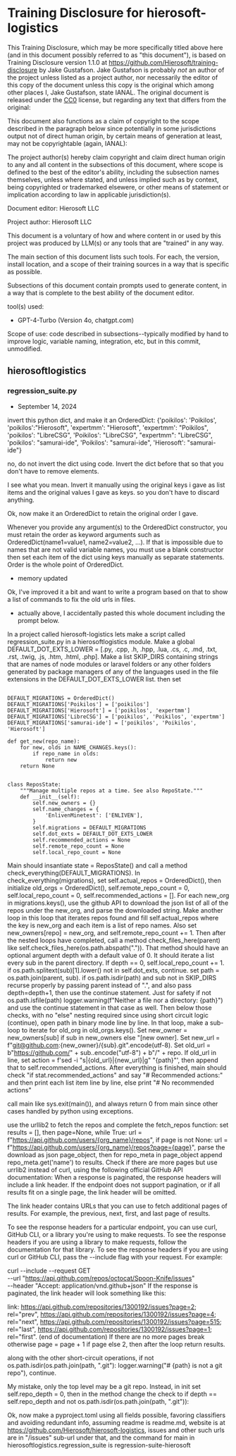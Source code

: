 # Training Disclosure for hierosoft-logistics
This Training Disclosure, which may be more specifically titled above here (and in this document possibly referred to as "this document"), is based on Training Disclosure version 1.1.0 at https://github.com/Hierosoft/training-disclosure by Jake Gustafson. Jake Gustafson is probably *not* an author of the project unless listed as a project author, nor necessarily the editor of this copy of the document unless this copy is the original which among other places I, Jake Gustafson, state IANAL. The original document is released under the [CC0](https://creativecommons.org/public-domain/cc0/) license, but regarding any text that differs from the original:

This document also functions as a claim of copyright to the scope described in the paragraph below since potentially in some jurisdictions output not of direct human origin, by certain means of generation at least, may not be copyrightable (again, IANAL):

The project author(s) hereby claim copyright and claim direct human origin to any and all content in the subsections of this document, where scope is defined to the best of the editor's ability, including the subsection names themselves, unless where stated, and unless implied such as by context, being copyrighted or trademarked elsewere, or other means of statement or implication according to law in applicable jurisdiction(s).

Document editor: Hierosoft LLC

Project author: Hierosoft LLC

This document is a voluntary of how and where content in or used by this project was produced by LLM(s) or any tools that are "trained" in any way.

The main section of this document lists such tools. For each, the version, install location, and a scope of their training sources in a way that is specific as possible.

Subsections of this document contain prompts used to generate content, in a way that is complete to the best ability of the document editor.

tool(s) used:
- GPT-4-Turbo (Version 4o, chatgpt.com)

Scope of use: code described in subsections--typically modified by hand to improve logic, variable naming, integration, etc, but in this commit, unmodified.

## hierosoftlogistics
### regression_suite.py

- September 14, 2024

invert this python dict, and make it an OrderedDict: {'poikilos': 'Poikilos', 'poikilos':"Hierosoft", 'expertmm': "Hierosoft", 'expertmm': "Poikilos", 'poikilos': "LibreCSG", 'Poikilos': "LibreCSG", "expertmm": "LibreCSG", 'poikilos': "samurai-ide", 'Poikilos': "samurai-ide", 'Hierosoft': "samurai-ide"}

no, do not invert the dict using code. Invert the dict before that so that you don't have to remove elements.

I see what you mean. Invert it manually using the original keys i gave as list items and the original values I gave as keys. so you don't have to discard anything.

Ok, now make it an OrderedDict to retain the original order I gave.

Whenever you provide any argument(s) to the OrderedDict constructor, you must retain the order as keyword arguments such as OrderedDict(name1=value1, name2=value2, ...). If that is impossible due to names that are not valid variable names, you must use a blank constructor then set each item of the dict using keys manually as separate statements. Order is the whole point of OrderedDict.

- memory updated

Ok, I've improved it a bit and want to write a program based on that to show a list of commands to fix the old urls in files.

- actually above, I accidentally pasted this whole document including the prompt below.





In a project called hierosoft-logistics lets make a script called regression_suite.py in a hierosoftlogistics module. Make a global DEFAULT_DOT_EXTS_LOWER = [.py, .cpp, .h, .hpp, .lua, .cs, .c, .md, .txt, .rst, .twig, .js, .htm, .html, .php]. Make a list SKIP_DIRS containing strings that are names of node modules or laravel folders or any other folders generated by package managers of any of the languages used in the file extensions in the DEFAULT_DOT_EXTS_LOWER list. then set
```

DEFAULT_MIGRATIONS = OrderedDict()
DEFAULT_MIGRATIONS['Poikilos'] = ['poikilos']
DEFAULT_MIGRATIONS['Hierosoft'] = ['poikilos', 'expertmm']
DEFAULT_MIGRATIONS['LibreCSG'] = ['poikilos', 'Poikilos', 'expertmm']
DEFAULT_MIGRATIONS['samurai-ide'] = ['poikilos', 'Poikilos', 'Hierosoft']

def get_new(repo_name):
    for new, olds in NAME_CHANGES.keys():
        if repo_name in olds:
			return new
	return None


class ReposState:
    """Manage multiple repos at a time. See also RepoState."""
	def __init__(self):
		self.new_owners = {}
		self.name_changes = {
			'EnlivenMinetest': ['ENLIVEN'],
		}
		self.migrations = DEFAULT_MIGRATIONS
		self.dot_exts = DEFAULT_DOT_EXTS_LOWER
		self.recommended_actions = None
		self.remote_repo_count = None
		self.local_repo_count = None
```
 Main should insantiate state = ReposState() and call a method check_everything(DEFAULT_MIGRATIONS). In check_everything(migrations), set self.actual_repos = OrderedDict(), then initialize old_orgs = OrderedDict(), self.remote_repo_count = 0, self.local_repo_count = 0, self.recommended_actions = []. For each new_org in migrations.keys(), use the github API to download the json list of all of the repos under the new_org, and parse the downloaded string. Make another loop in this loop that iterates repos found and fill self.actual_repos where the key is new_org and each item is a list of repo names. Also set new_owners[repo] = new_org, and self.remote_repo_count += 1. Then after the nested loops have completed, call a method check_files_here(parent) like self.check_files_here(os.path.abspath(".")). That method should have an optional argument depth with a default value of 0. It should iterate a list every sub in the parent directory. If depth == 0, self.local_repo_count += 1. if os.path.splitext(sub)[1].lower() not in self.dot_exts, continue. set path = os.path.join(parent, sub). if os.path.isdir(path) and sub not in SKIP_DIRS recurse properly by passing parent instead of ".", and also pass depth=depth+1, then use the continue statement. Just for safety if not os.path.isfile(path) logger.warning(f"Neither a file nor a directory: {path}") and use the continue statement in that case as well. Then below those checks, with no "else" nesting required since using short circuit logic (continue), open path in binary mode line by line. In that loop, make a sub-loop to iterate for old_org in old_orgs.keys(). Set new_owner = new_owners[sub] if sub in new_owners else "[new owner]. Set new_url = f"git@github.com:{new_owner}/{sub}.git".encode(utf-8). Set old_url = b"https://github.com/" + sub..encode("utf-8") + b"/" + repo. If old_url in line, set action = f'sed -i "s|{old_url}|{new_url}|g" "{path}"', then append that to self.recommended_actions. After everything is finished, main should check "if stat.recommended_actions" and say "# Recommended actions:" and then print each list item line by line, else print "# No recommended actions"

call main like sys.exit(main()), and always return 0 from main since other cases handled by python using exceptions.

use the urllib2 to fetch the repos and complete the fetch_repos function: set results = [], then page=None, while True: url = f"https://api.github.com/users/{org_name}/repos", if page is not None: url = f"https://api.github.com/users/{org_name}/repos?page={page}", parse the download as json page_object, then for repo_meta in page_object append repo_meta.get('name') to results. Check if there are more pages but use urrlib2 instead of curl, using the following official GitHub API documentation: When a response is paginated, the response headers will include a link header. If the endpoint does not support pagination, or if all results fit on a single page, the link header will be omitted. 

The link header contains URLs that you can use to fetch additional pages of results. For example, the previous, next, first, and last page of results.

To see the response headers for a particular endpoint, you can use curl, GitHub CLI, or a library you're using to make requests. To see the response headers if you are using a library to make requests, follow the documentation for that library. To see the response headers if you are using curl or GitHub CLI, pass the --include flag with your request. For example:

curl --include --request GET \
--url "https://api.github.com/repos/octocat/Spoon-Knife/issues" \
--header "Accept: application/vnd.github+json"
If the response is paginated, the link header will look something like this:

link: <https://api.github.com/repositories/1300192/issues?page=2>; rel="prev", <https://api.github.com/repositories/1300192/issues?page=4>; rel="next", <https://api.github.com/repositories/1300192/issues?page=515>; rel="last", <https://api.github.com/repositories/1300192/issues?page=1>; rel="first". (end of documentation) If there are no more pages break otherwise page = page + 1 if page else 2, then after the loop return results.





along with the other short-circuit operations, if not os.path.isdir(os.path.join(path, ".git"): logger.warning("# {path} is not a git repo"), continue.

My mistake, only the top level may be a git repo. Instead, in init set self.repo_depth = 0, then in the method change the check to if depth == self.repo_depth and not os.path.isdir(os.path.join(path, ".git")):

Ok, now make a pyproject.toml using all fields possible, favoring classifiers and avoiding redundant info, assuming readme is readme.md, website is at https://github.com/Hierosoft/hierosoft-logistics, issues and other such urls are in "/issues" sub-url under that, and the command for main in hierosoftlogistics.regression_suite is regression-suite-hierosoft
